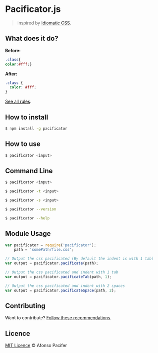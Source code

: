 # Pacificator.js

> inspired by [Idiomatic CSS](https://github.com/necolas/idiomatic-css).

## What does it do?

**Before:**
```css
.class{
color:#fff;}
```

**After:**
```css
.class {
  color: #fff;
}
```

[See all rules]().

## How to install

```sh
$ npm install -g pacificator
```

## How to use

```sh
$ pacificator <input>
```

## Command Line

```sh
$ pacificator <input>
```

```sh
$ pacificator -t <input>
```

```sh
$ pacificator -s <input>
```

```sh
$ pacificator --version
```

```sh
$ pacificator --help
```

## Module Usage

```js
var pacificator = require('pacificator');
    path = 'somePath/file.css';

// Output the css pacificated (By default the indent is with 1 tab)
var output = pacificator.pacificate(path);

// Output the css pacificated and indent with 1 tab
var output = pacificator.pacificateTab(path, 1);

// Output the css pacificated and indent with 2 spaces
var output = pacificator.pacificateSpace(path, 2);
```

## Contributing

Want to contribute? [Follow these recommendations](https://github.com/afonsopacifer/pacificator/blob/master/CONTRIBUTING.md).

## Licence

[MIT Licence](https://github.com/afonsopacifer/pacificator/blob/master/LICENCE.md) © Afonso Pacifer
